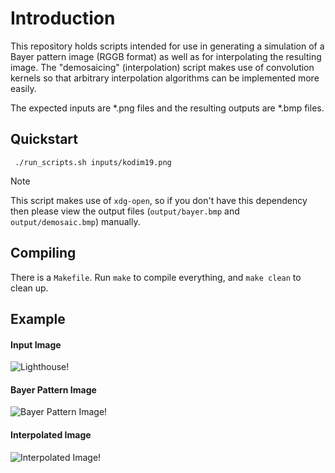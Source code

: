 # Introduction 
This repository holds scripts intended for use in generating a simulation of a Bayer pattern image (RGGB format) as well as for interpolating the resulting image. The "demosaicing" (interpolation) script makes use of convolution kernels so that arbitrary interpolation algorithms can be implemented more easily. 

The expected inputs are *.png files and the resulting outputs are *.bmp files. 


## Quickstart
``` ./run_scripts.sh inputs/kodim19.png```

> [!NOTE]  
> This script makes use of `xdg-open`, so if you don't have this dependency then please view the output files (`output/bayer.bmp` and `output/demosaic.bmp`) manually.

## Compiling
There is a `Makefile`. Run `make` to compile everything, and `make clean` to clean up.

## Example
#### Input Image
![Lighthouse!](/inputs/kodim19.png "Lighthouse")

#### Bayer Pattern Image
![Bayer Pattern Image!](/output/bayer.bmp "Bayer Pattern Image (RGGB)")

#### Interpolated Image
![Interpolated Image!](/output/demosaic.bmp "Interpolated Image")
